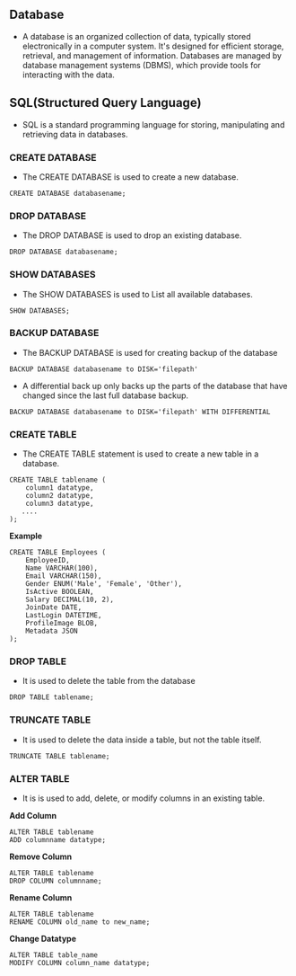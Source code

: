 ## Database
- A database is an organized collection of data, typically stored electronically in a computer system. It's designed for efficient storage, retrieval, and management of information. Databases are managed by database management systems (DBMS), which provide tools for interacting with the data.


## SQL(Structured Query Language)
- SQL is a standard programming language for storing, manipulating and retrieving data in databases.

### CREATE DATABASE
- The CREATE DATABASE is used to create a new database.
```
CREATE DATABASE databasename;
```

### DROP DATABASE
- The DROP DATABASE is used to drop an existing database.
```
DROP DATABASE databasename;
```

### SHOW DATABASES
- The SHOW DATABASES is used to List all available databases.
```
SHOW DATABASES;
```
### BACKUP DATABASE
- The BACKUP DATABASE is used for creating backup of the database
```
BACKUP DATABASE databasename to DISK='filepath'
```
- A differential back up only backs up the parts of the database that have changed since the last full database backup.
```
BACKUP DATABASE databasename to DISK='filepath' WITH DIFFERENTIAL
```

### CREATE TABLE
- The CREATE TABLE statement is used to create a new table in a database.
```
CREATE TABLE tablename (
    column1 datatype,
    column2 datatype,
    column3 datatype,
   ....
);
```
**Example**
```
CREATE TABLE Employees (
    EmployeeID,
    Name VARCHAR(100),
    Email VARCHAR(150),
    Gender ENUM('Male', 'Female', 'Other'),
    IsActive BOOLEAN,
    Salary DECIMAL(10, 2),
    JoinDate DATE,
    LastLogin DATETIME,
    ProfileImage BLOB,
    Metadata JSON
);
```

### DROP TABLE 
-  It is used to delete the table from the database
```
DROP TABLE tablename;
```

### TRUNCATE TABLE
- It is used to delete the data inside a table, but not the table itself.
```
TRUNCATE TABLE tablename;
```

### ALTER TABLE
- It is is used to add, delete, or modify columns in an existing table.

**Add Column**
```
ALTER TABLE tablename
ADD columnname datatype;
```
**Remove Column**
```
ALTER TABLE tablename
DROP COLUMN columnname;
```
**Rename Column**
```
ALTER TABLE tablename
RENAME COLUMN old_name to new_name;
```
**Change Datatype**
```
ALTER TABLE table_name
MODIFY COLUMN column_name datatype;
```



